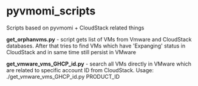 # pyvmomi_scripts
Scripts based on pyvmomi + CloudStack related things

**get_orphanvms.py** - script gets list of VMs from Vmware and CloudStack databases. After that tries to find VMs which have 'Expanging' status in CloudStack and in same time still persist in VMware

**get_vmware_vms_GHCP_id.py** - search all VMs directly in VMware which are related to specific account ID from CloudStack. Usage:
./get_vmware_vms_GHCP_id.py PRODUCT_ID 

